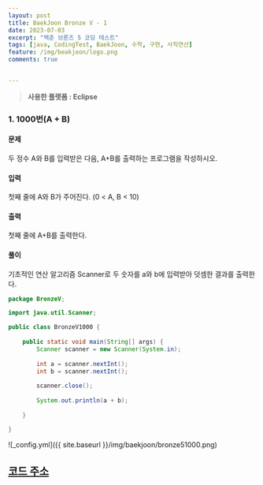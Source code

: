 ```yaml
---
layout: post
title: BaekJoon Bronze V - 1 
date: 2023-07-03
excerpt: "백준 브론즈 5 코딩 테스트"
tags: [java, CodingTest, BaekJoon, 수학, 구현, 사칙연산]
feature: /img/beakjoon/logo.png
comments: true


---
```



> **사용한 플랫폼 : Eclipse**



### 1.  1000번(A + B)

#### 문제

두 정수 A와 B를 입력받은 다음, A+B를 출력하는 프로그램을 작성하시오.

#### 입력

첫째 줄에 A와 B가 주어진다. (0 < A, B < 10)

#### 출력

첫째 줄에 A+B를 출력한다.

#### 풀이

기초적인 연산 알고리즘 Scanner로 두 숫자를 a와 b에 입력받아 덧셈한 결과를 출력한다.

```java
package BronzeV;

import java.util.Scanner;

public class BronzeV1000 {
	
	public static void main(String[] args) {
		Scanner scanner = new Scanner(System.in);
		
		int a = scanner.nextInt();
		int b = scanner.nextInt();
		
		scanner.close(); 
		
		System.out.println(a + b);
			
	}

}
```

![_config.yml]({{ site.baseurl }}/img/baekjoon/bronze51000.png)



## [코드 주소](https://github.com/GreenteaPIE/PracticeBaekJoon)
